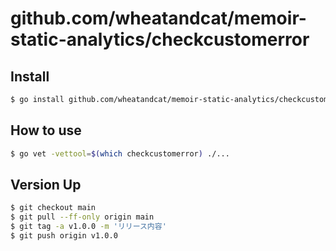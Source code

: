 # github.com/wheatandcat/memoir-static-analytics/checkcustomerror

## Install

```bash
$ go install github.com/wheatandcat/memoir-static-analytics/checkcustomerror/cmd/checkcustomerror@v0.0.6
```

## How to use

```bash
$ go vet -vettool=$(which checkcustomerror) ./...
```

## Version Up

```bash
$ git checkout main
$ git pull --ff-only origin main
$ git tag -a v1.0.0 -m 'リリース内容'
$ git push origin v1.0.0
```
